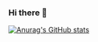 ### Hi there 👋

[![Anurag's GitHub stats](https://github-readme-stats.vercel.app/api?username=git-danutdruta)](https://github.com/anuraghazra/github-readme-stats)

<!--
**git-danutdruta/git-danutdruta** is a ✨ _special_ ✨ repository because its `README.md` (this file) appears on your GitHub profile.

Here are some ideas to get you started:

- 🔭 I’m currently working on ...
- 🌱 I’m currently learning ...
- 👯 I’m looking to collaborate on ...
- 🤔 I’m looking for help with ...
- 💬 Ask me about ...
- 📫 How to reach me: ...
- 😄 Pronouns: ...
- ⚡ Fun fact: ...
-->
